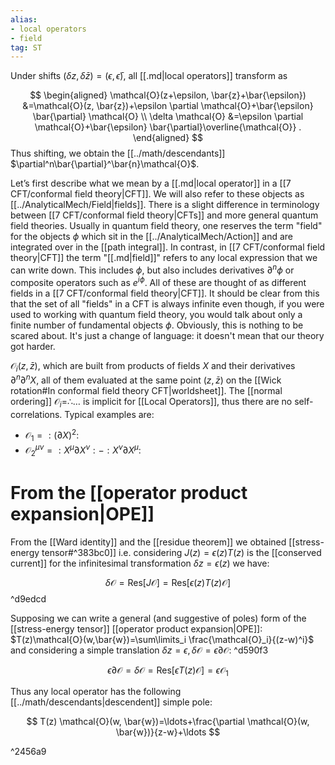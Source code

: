```yaml
---
alias:
- local operators
- field
tag: ST 
---
```


Under shifts $(\delta z, \delta \bar{z})=(\epsilon, \bar{\epsilon})$, all [[.md|local operators]] transform as

$$
\begin{aligned}
\mathcal{O}(z+\epsilon, \bar{z}+\bar{\epsilon}) &=\mathcal{O}(z, \bar{z})+\epsilon \partial \mathcal{O}+\bar{\epsilon} \bar{\partial} \mathcal{O} \\
\delta \mathcal{O} &=\epsilon \partial \mathcal{O}+\bar{\epsilon} \bar{\partial}\overline{\mathcal{O}} .
\end{aligned}
$$
Thus shifting, we obtain the [[../math/descendants]] $\partial^n\bar{\partial}^\bar{n}\mathcal{O}$.

Let’s first describe what we mean by a [[.md|local operator]] in a [[7 CFT/conformal field theory|CFT]]. We will also refer to these objects as [[../AnalyticalMech/Field|fields]]. There is a slight difference in terminology between [[7 CFT/conformal field theory|CFTs]] and more general quantum field theories. Usually in quantum field theory, one reserves the term "field" for the objects $\phi$ which sit in the [[../AnalyticalMech/Action]] and are integrated over in the [[path integral]]. In contrast, in [[7 CFT/conformal field theory|CFT]] the term "[[.md|field]]" refers to any local expression that we can write down. This includes $\phi$, but also includes derivatives $\partial^{n} \phi$ or composite operators such as $e^{i \phi}$. All of these are thought of as different fields in a [[7 CFT/conformal field theory|CFT]]. It should be clear from this that the set of all "fields" in a CFT is always infinite even though, if you were used to working with quantum field theory, you would talk about only a finite number of fundamental objects $\phi$. Obviously, this is nothing to be scared about. It's just a change of language: it doesn't mean that our theory got harder.

$\mathcal{O}_{i}(z, \bar{z})$, which are built from products of fields $X$ and their derivatives $\partial^{n} \partial^{n} X$, all of them evaluated at the same point $(z, \bar{z})$ on the [[Wick rotation#In conformal field theory CFT|worldsheet]]. The [[normal ordering]] $\mathcal{O}_{i}=\therefore \ldots$ is implicit for [[Local Operators]], thus there are no self-correlations. 
Typical examples are:
- $\mathcal{O}_{1}=:(\partial X)^{2}:$ 
- $\mathcal{O}_{2}^{\mu \nu}=: X^{\mu} \partial X^{\nu}:-: X^{\nu} \partial X^{\mu}:$

# From the [[operator product expansion|OPE]]

From the [[Ward identity]] and the [[residue theorem]] we obtained [[stress-energy tensor#^383bc0]] i.e. considering $J(z)=\epsilon(z)T(z)$ is the [[conserved current]] for the infinitesimal transformation $\delta z= \epsilon(z)$ we have:

$$\delta\mathcal{O}=\mathrm{Res}[J\mathcal{O}]=\mathrm{Res}[\epsilon(z)T(z)\mathcal{O}]$$ ^d9edcd

Supposing we can write a general (and suggestive of poles) form of the [[stress-energy tensor]] [[operator product expansion|OPE]]: $T(z)\mathcal{O}(w,\bar{w})=\sum\limits_i \frac{\mathcal{O}_i}{(z-w)^i}$ and considering a simple translation $\delta z=\epsilon, \delta \mathcal{O}=\epsilon \partial \mathcal{O}$: ^d590f3

$$\epsilon \partial \mathcal{O}=\delta \mathcal{O} = \mathrm{Res}[\epsilon T(z)\mathcal{O}]=\epsilon \mathcal{O}_{1}$$

Thus any local operator has the following  [[../math/descendants|descendent]] simple pole:

$$
T(z) \mathcal{O}(w, \bar{w})=\ldots+\frac{\partial \mathcal{O}(w, \bar{w})}{z-w}+\ldots
$$

^2456a9
